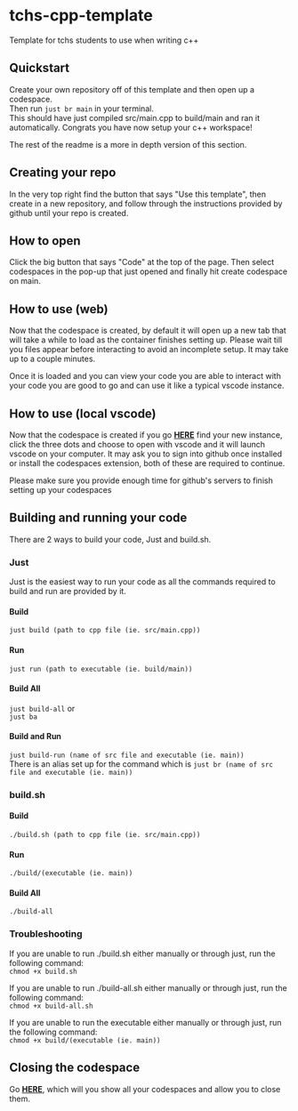# tchs-cpp-template
Template for tchs students to use when writing c++

## Quickstart
Create your own repository off of this template and then open up a codespace.  
Then run ```just br main``` in your terminal.  
This should have just compiled src/main.cpp to build/main and ran it automatically.
Congrats you have now setup your c++ workspace!

The rest of the readme is a more in depth version of this section.

## Creating your repo
In the very top right find the button that says "Use this template", then create in a new repository, and follow through the instructions provided by github until your repo is created.

## How to open
Click the big button that says "Code" at the top of the page. Then select codespaces in the pop-up that just opened and finally hit create codespace on main.

## How to use (web)
Now that the codespace is created, by default it will open up a new tab that will take a while to load as the container finishes setting up.
Please wait till you files appear before interacting to avoid an incomplete setup.
It may take up to a couple minutes.

Once it is loaded and you can view your code you are able to interact with your code you are good to go and can use it like a typical vscode instance.

## How to use (local vscode)
Now that the codespace is created if you go **[HERE](https://github.com/codespaces)** find your new instance, click the three dots and choose to open with vscode and it will launch vscode on your computer.
It may ask you to sign into github once installed or install the codespaces extension, both of these are required to continue.

Please make sure you provide enough time for github's servers to finish setting up your codespaces

## Building and running your code
There are 2 ways to build your code, Just and build.sh.

### Just 
Just is the easiest way to run your code as all the commands required to build and run are provided by it.

#### Build
```just build (path to cpp file (ie. src/main.cpp))```

#### Run
```just run (path to executable (ie. build/main))```

#### Build All
```just build-all``` or  
```just ba```

#### Build and Run
```just build-run (name of src file and executable (ie. main))```  
There is an alias set up for the command which is ```just br (name of src file and executable (ie. main))```

### build.sh

#### Build
```./build.sh (path to cpp file (ie. src/main.cpp))```

#### Run
```./build/(executable (ie. main))```

#### Build All
```./build-all```

### Troubleshooting
If you are unable to run ./build.sh either manually or through just, run the following command:  
```chmod +x build.sh```

If you are unable to run ./build-all.sh either manually or through just, run the following command:  
```chmod +x build-all.sh```

If you are unable to run the executable either manually or through just, run the following command:  
```chmod +x build/(executable (ie. main))```

## Closing the codespace
Go **[HERE](https://github.com/codespaces)**, which will you show all your codespaces and allow you to close them.
